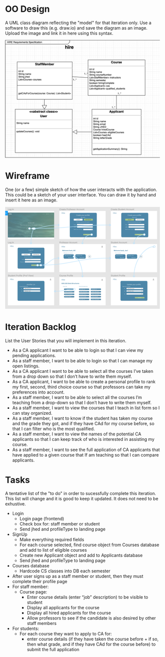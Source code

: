 # OO Design
A UML class diagram reflecting the "model" for that iteration only.
Use a software to draw this (e.g. draw.io) and save the diagram as an image. 
Upload the image and link it in here using this syntax.

![UML Diagram](./img/uml.png)

# Wireframe
One (or a few) simple sketch of how the user interacts with the application. 
This could be a sketch of your user interface. 
You can draw it by hand and insert it here as an image.

![Wireframe](./img/wireframe.png)

# Iteration Backlog
List the User Stories that you will implement in this iteration.

- As a CA applicant I want to be able to login so that I can view my pending applications.
- As a staff member, I want to be able to login so that I can manage my open listings.
- As a CA applicant I want to be able to select all the courses I’ve taken from a drop down so that I don’t have to write them myself.
- As a CA applicant, I want to be able to create a personal profile to rank my first, second, third choice course so that professors can take my preferences into account.
- As a staff member, I want to be able to select all the courses I’m teaching from a drop-down so that I don’t have to write them myself.
- As a staff member, I want to view the courses that I teach in list form so I can stay organized.
- As a staff member, I want to know if the student has taken my course and the grade they got, and if they have CAd for my course before, so that I can filter who is the most qualified.
- As a staff member, I want to view the names of the potential CA applicants so that I can keep track of who is interested in assisting my course.
- As a staff member, I want to see the full application of CA applicants that have applied to a given course that If am teaching so that I can compare applicants.

# Tasks
A tentative list of the "to do" in order to sucessfully complete this iteration. 
This list will change and it is good to keep it updated. 
It does not need to be exhustive.

- Login
    - Login page (frontend)
    - Check box for: staff member or student
    - Send jhed and profileType to landing page
- SignUp
    - Make everything required fields
    - For each course selected, find course object from Courses database and add to list of eligible courses
    - Create new Applicant object and add to Applicants database
    - Send jhed and profileType to landing page
- Courses database
    - Hardcode CS classes into DB each semester
- After user signs up as a staff member or student, then they must complete their profile page
- For staff member:
    - Course page:
        - Enter course details (enter “job” description) to be visible to student
        - Display all applicants for the course
        - Display all hired applicants for the course
        - Allow professors to see if the candidate is also desired by other staff members
- For students:
    - For each course they want to apply to CA for:
        - enter course details (if they have taken the course before + if so, then what grade, and if they have CAd for the course before) to submit the full application

